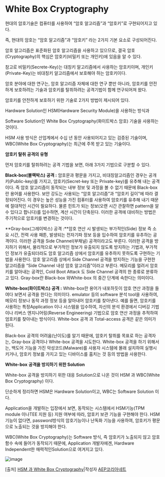 # White Box Cryptography

현대의 암호기술은 컴퓨터를 사용하여 “암호 알고리즘”과 “암호키”로 구현되어지고 있다.

즉, 현대의 암호는 “암호 알고리즘”과 “암호키” 라는  2가지 기본 요소로  구성되어진다. 

암호 알고리즘은 표준화된 암호 알고리즘을 사용하고 있으므로, 결국 암호(Cryptography)의 핵심은 암호키(비밀키 또는 개인키)에 있음을 알 수 있다.

참고로 비밀키(Secrete-Key)는 대칭키 알고리즘에서 사용하는 암호키이며, 개인키(Private-Key)는 비대칭키 알고리즘에서 보호해야 하는 암호키이다.

 

암호 분야에 대한 연구는, 암호 알고리즘 자체에 대한 연구 뿐만 아니라, 암호키를 안전하게 보호하려는 기술과 암호키를 탈취하려는 공격기법이 함께 연구되어져 왔다.

 

암호키를 안전하게 보호하기 위한 기술로 2가지 방법이 제시되어 있다. 

Hardware Solution인 HSM(Hardware Security Module)을 사용하는 방식과 

Software Solution인 White Box Cryptography(화이트박스 암호) 기술을 사용하는 것이다. 

HSM 사용 방식은 산업계에서 수십 년 동안 사용되어지고 있는 검증된 기술이며, WBC(White Box Cryptography)는 최근에 주목 받고 있는 기술이다.

 

 

**암호키 탈취 공격의 유형**

먼저 암호키를 탈취하려는 공격 기법을 보면, 아래 3가지 기법으로 구분할 수 있다.

 

**Black-box(블랙박스) 공격 :** 암호문과 평문을 가지고, 비대칭알고리즘인 경우는 공개키(Public-key)를 가지고, 암호키(Secret-key 또는 Private-key)를 유추해 내는 공격이다. 즉 암호 알고리즘이  동작되는 내부 정보 및 과정을 볼 수 없기 때문에 Black-box란 용어를 사용한다. 보안 강도는 사용되는 “암호 알고리즘”과 “암호키 길이”에 따라 결정되어진다. 이 경우는 높은 성능을 가진 컴퓨터를 사용하여 암호키를 유추해 내기 때문에 절대적인 시간이 필요하다. 물론 힌트가 되는 정보(오랜 시간 관찰하면 pattern을 알 수 있다고 합니다)를 입수하면, 계산 시간이 단축된다. 이러한 공격에 대비하는 방법은 주기적으로 암호키를 변경하는 것이다.

 

**Gray-box(그레이박스) 공격 :**암호 연산 시 발생되는 부가적인(Side) 정보 즉 소요 시간, 전력 사용 패튼, 발생되는 전자기파 정보 등을 입수하여 암호키를 유추하는 공격이다. 이러한 공격을 Side Channel(부채널) 공격이라고도 부른다. 이러한 공격을 방지하기 위해서, 물리적으로 부가적인 정보가 유출되지 않도록 방지하는 기법과, 부가적인 정보가 유출되더라도 암호 알고리즘 상에서 암호키를 유추하지 못하도록 구현하는 기법을 사용한다. 암호 알고리즘 상에서 Side Channel 공격을 방지하는 기능을 구현한 알고리즘을 “Side Channel 내성 암호 알고리즘”이라고 부른다. 메모리를 얼려서 암호키를 알아내는 공격인, Cold Boot Attack 도 Side Channel 공격의 한 종류로 분류하고 있다. Gray-box란 Black-box 와White-box 의 중간 단계에 속한다는 의미이다.

 

**White-box(화이트박스) 공격 :** White-box란 용어가 내포하듯이 암호 연산 과정을 들여다 보면서 공격을 한다는 의미이다. emulator 등의 software 분석 tool을 사용하여, 메모리 정보나 동작 과정 정보 등을 알아내어 암호키를 찾아낸다. 예를 들면, 암호키를 사용하는 특정Application 이나 시스템을 입수하여, 자신의 분석 환경에서 디버깅 기법이나 리버스 엔지니어링(Reverse Engineering) 기법으로 암호 연산 과정을 추적하여 엄호키를 찾아내는 방식이다. White-box 공격 과  Total-access 공격은 같은 의미가 된다.

 

Black-box 공격의 어려움(난이도)를 알기 때문에, 암호키 탈취를 목표로 하는 공격자는, Gray-box 공격이나 White-box 공격을 시도한다. White-box 공격을 하기 위해서는, 백도어 기능을 가진 악성코드(Malware)를 사용자 시스템에 몰래 설치하여 실행시키거나, 암호키 정보를 가지고 있는 디바이스를 훔치는 것 등의 방법을 사용한다.

 

 

**White-box** **공격을 방지하기 위한 Solution**

White-box 공격을 방지하기 위한 대응 Solution으로 나온 것이 HSM 과 WBC(White Box Cryptography) 이다.

단순하게 정리하면 HSM은 Hardware Solution이고, WBC는 Software Solution 이다.

 

Application을 개발하는 입장에서 보면, 동작되는 시스템에서 HSM기능(TPM module 이나TEE 지원 등) 지원 여부에  따라, 암호키 보관 기능을 구현해야 한다. HSM 기능이 없다면, password방식의 암호기능이나 난독화 기능을 사용하여, 암호키가 평문으로 노출되는 것을 방지해야 한다.

 

WBC(White Box Cryptography)는 Software 방식, 즉 암호키가 노출되지 않고 암호 함수 속에 들어가 동작되기 때문에, Application 개발자에겐, Hardware Independent한 매력적인Solution으로 여겨지고 있다.



![image](https://user-images.githubusercontent.com/41619898/62831675-2417d480-bc5e-11e9-8f2c-fad3f23bbf04.png)





[출처] [HSM 과 White Box Cryptography](http://blog.naver.com/aepkoreanet/221492131920)|작성자 [AEP코리아네트](http://blog.naver.com/aepkoreanet)